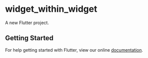 # widget_within_widget

A new Flutter project.

## Getting Started

For help getting started with Flutter, view our online
[documentation](https://flutter.io/).
